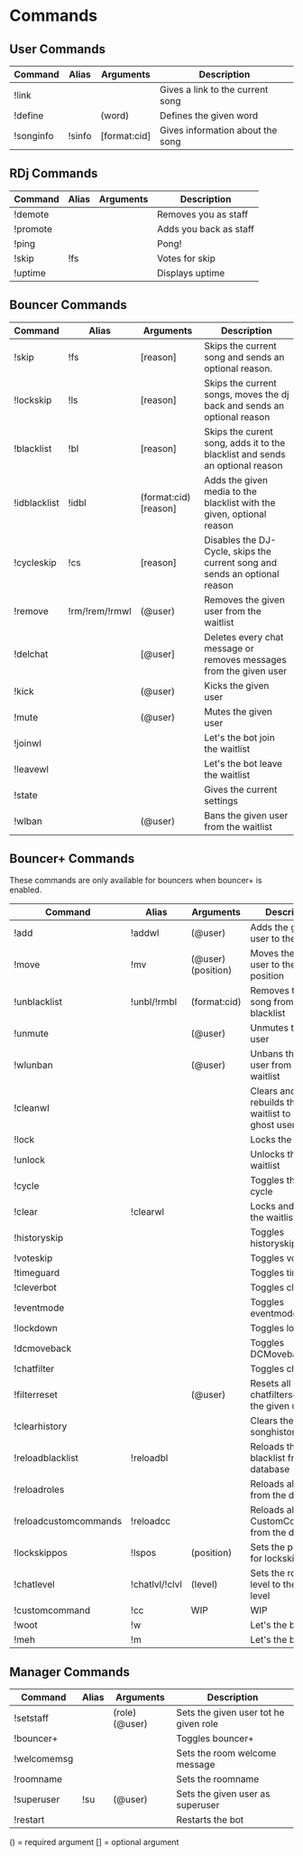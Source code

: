 # Commands

## User Commands

|Command|Alias|Arguments|Description|
|---|---|---|---|
|!link| | |Gives a link to the current song|
|!define| |(word)|Defines the given word|
|!songinfo|!sinfo|[format:cid]|Gives information about the song|

## RDj Commands

|Command|Alias|Arguments|Description|
|---|---|---|---|
|!demote| | |Removes you as staff|
|!promote| | |Adds you back as staff|
|!ping| | |Pong!|
|!skip|!fs| |Votes for skip|
|!uptime| | |Displays uptime|

## Bouncer Commands

|Command|Alias|Arguments|Description|
|---|---|---|---|
|!skip|!fs|[reason]|Skips the current song and sends an optional reason.|
|!lockskip|!ls|[reason]|Skips the current songs, moves the dj back and sends an optional reason|
|!blacklist|!bl|[reason]|Skips the curent song, adds it to the blacklist and sends an optional reason|
|!idblacklist|!idbl|(format:cid)[reason]|Adds the given media to the blacklist with the given, optional reason|
|!cycleskip|!cs|[reason]|Disables the DJ-Cycle, skips the current song and sends an optional reason|
|!remove|!rm/!rem/!rmwl|(@user)|Removes the given user from the waitlist|
|!delchat| |[@user]|Deletes every chat message or removes messages from the given user|
|!kick| |(@user)|Kicks the given user|
|!mute| |(@user)|Mutes the given user|
|!joinwl| | |Let's the bot join the waitlist|
|!leavewl| | |Let's the bot leave the waitlist|
|!state| | |Gives the current settings|
|!wlban| |(@user)|Bans the given user from the waitlist|

## Bouncer+ Commands

These commands are only available for bouncers when bouncer+ is enabled.

|Command|Alias|Arguments|Description|
|---|---|---|---|
|!add|!addwl|(@user)|Adds the given user to the waitlist|
|!move|!mv|(@user)(position)|Moves the given user to the given position|
|!unblacklist|!unbl/!rmbl|(format:cid)|Removes the given song from the blacklist|
|!unmute| |(@user)|Unmutes the given user|
|!wlunban| |(@user)|Unbans the given user from the waitlist|
|!cleanwl| | |Clears and rebuilds the waitlist to remove ghost users|
|!lock| | |Locks the waitlist|
|!unlock| | |Unlocks the waitlist|
|!cycle| | |Toggles the DJ cycle|
|!clear|!clearwl| |Locks and clears the waitlist|
|!historyskip| | |Toggles historyskip|
|!voteskip| | |Toggles voteskip|
|!timeguard| | |Toggles timeguard|
|!cleverbot| | |Toggles cleverbot|
|!eventmode| | |Toggles eventmode|
|!lockdown| | |Toggles lockdown|
|!dcmoveback| | |Toggles DCMoveback|
|!chatfilter| | |Toggles chatfilter|
|!filterreset| |(@user)|Resets all chatfilterscores for the given user|
|!clearhistory| | |Clears the songhistory|
|!reloadblacklist|!reloadbl| |Reloads the blacklist from the database|
|!reloadroles| | |Reloads all roles from the database|
|!reloadcustomcommands|!reloadcc| |Reloads all CustomCommands from the database|
|!lockskippos|!lspos|(position)|Sets the position for lockskip|
|!chatlevel|!chatlvl/!clvl|(level)|Sets the room chat level to the given level|
|!customcommand|!cc|WIP|WIP|
|!woot|!w| |Let's the bot woot|
|!meh|!m| |Let's the bot meh|

## Manager Commands

|Command|Alias|Arguments|Description|
|---|---|---|---|
|!setstaff| |(role)(@user)|Sets the given user tot he given role|
|!bouncer+| | |Toggles bouncer+|
|!welcomemsg| | |Sets the room welcome message|
|!roomname| | |Sets the roomname|
|!superuser|!su|(@user)|Sets the given user as superuser|
|!restart| | |Restarts the bot|


() = required argument
[] = optional argument